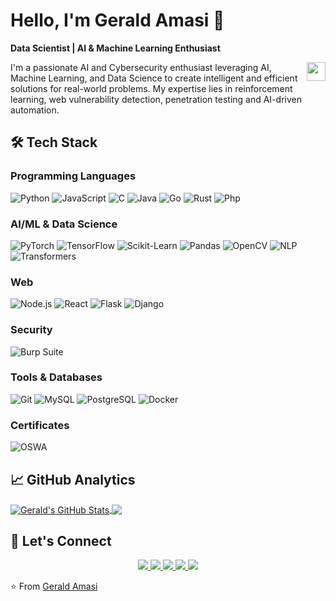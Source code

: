 # Hello, I'm Gerald Amasi 👋
**Data Scientist | AI & Machine Learning Enthusiast**

<img align="right" src="https://raw.githubusercontent.com/MartinHeinz/MartinHeinz/master/wave.gif" width="30px" height="30px" />

I'm a passionate AI and Cybersecurity enthusiast leveraging AI, Machine Learning, and Data Science to create intelligent and efficient solutions for real-world problems. My expertise lies in reinforcement learning, web vulnerability detection, penetration testing and AI-driven automation.

## 🛠️ Tech Stack

### **Programming Languages**
![Python](https://img.shields.io/badge/-Python-3776AB?logo=python&logoColor=white)
![JavaScript](https://img.shields.io/badge/-JavaScript-F7DF1E?logo=javascript&logoColor=black)
![C](https://img.shields.io/badge/-C-A8B9CC?logo=c&logoColor=white)
![Java](https://img.shields.io/badge/-Java-007396?logo=java&logoColor=white)
![Go](https://img.shields.io/badge/-Go-00ADD8?logo=go&logoColor=white)
![Rust](https://img.shields.io/badge/-Rust-000000?logo=rust&logoColor=white)
![Php](https://img.shields.io/badge/-Php-000000?logo=php&logoColor=white)

### **AI/ML & Data Science**
![PyTorch](https://img.shields.io/badge/-PyTorch-EE4C2C?logo=pytorch&logoColor=white)
![TensorFlow](https://img.shields.io/badge/-TensorFlow-FF6F00?logo=tensorflow&logoColor=white)
![Scikit-Learn](https://img.shields.io/badge/-Scikit%20Learn-F7931E?logo=scikit-learn&logoColor=white)
![Pandas](https://img.shields.io/badge/-Pandas-150458?logo=pandas&logoColor=white)
![OpenCV](https://img.shields.io/badge/-OpenCV-5C3EE8?logo=opencv&logoColor=white)
![NLP](https://img.shields.io/badge/-NLP-5C3EE8?logo=opencv&logoColor=white)
![Transformers](https://img.shields.io/badge/-Transformers-5C3EE8?logo=huggingface&logoColor=white)

### **Web**
![Node.js](https://img.shields.io/badge/-Node.js-339933?logo=node.js&logoColor=white)
![React](https://img.shields.io/badge/-React-61DAFB?logo=react&logoColor=black)
![Flask](https://img.shields.io/badge/-Flask-000000?logo=flask&logoColor=white)
![Django](https://img.shields.io/badge/-Django-092E20?logo=django&logoColor=white)

### **Security**
![Burp Suite](https://img.shields.io/badge/-Burp%20Suite-FF6F00?logo=burp-suite&logoColor=white)

### **Tools & Databases**
![Git](https://img.shields.io/badge/-Git-F05032?logo=git&logoColor=white)
![MySQL](https://img.shields.io/badge/-MySQL-4479A1?logo=mysql&logoColor=white)
![PostgreSQL](https://img.shields.io/badge/-PostgreSQL-336791?logo=postgresql&logoColor=white)
![Docker](https://img.shields.io/badge/-Docker-2496ED?logo=docker&logoColor=white)

### **Certificates**
![OSWA](https://img.shields.io/badge/-OSWA-FF5733?logo=security&logoColor=white)


## 📈 GitHub Analytics

<a href="https://github.com/gerryfrank10/">
  <img align="center" src="https://github-readme-stats.vercel.app/api?username=gerryfrank10&hide_border=true&count_private=true&show_icons=true&theme=gotham" alt="Gerald's GitHub Stats" />
</a>
<a href="https://github.com/gerryfrank10/">
  <img align="center" src="https://github-readme-stats.vercel.app/api/top-langs/?username=gerryfrank10&hide_border=true&count_private=true&show_icons=true&theme=gotham&langs_count=5" />
</a>

## 🤝 Let's Connect

<p align="center">
  <a href="https://www.linkedin.com/in/gerald-amasi-555808136/">
    <img src="https://img.shields.io/badge/LinkedIn-0077B5?style=for-the-badge&logo=linkedin&logoColor=white" />
  </a>
  <a href="mailto:gerryamasi1996@gmail.com">
    <img src="https://img.shields.io/badge/Gmail-D14836?style=for-the-badge&logo=gmail&logoColor=white" />
  </a>
  <a href="https://medium.com/@gerryamasi1996">
    <img src="https://img.shields.io/badge/Medium-12100E?style=for-the-badge&logo=medium&logoColor=white" />
  </a>
<a href="https://medium.com/@gerald-amasi">
<img src="https://img.shields.io/badge/Hackerrank-12100E?style=for-the-badge&logo=hackerrank&logoColor=white" />
</a>
  <a href="https://medium.com/@gerald-amasi">
    <img src="https://img.shields.io/badge/Huggingface-12100E?style=for-the-badge&logo=huggingface&logoColor=white" />
  </a>
</p>

⭐️ From [Gerald Amasi](https://github.com/gerryfrank10/)